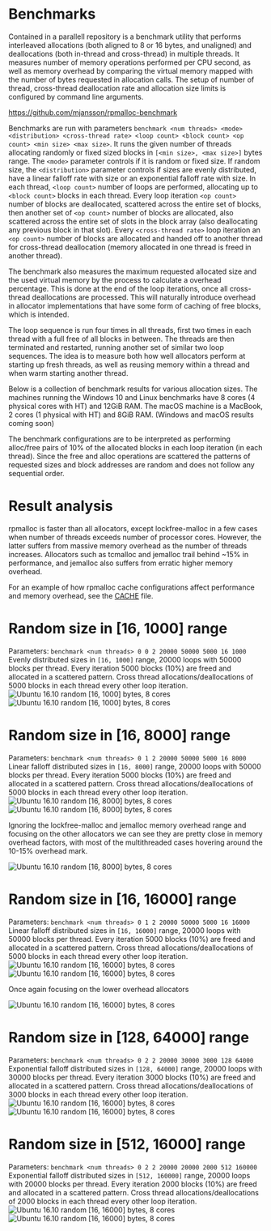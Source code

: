 # Benchmarks
Contained in a parallell repository is a benchmark utility that performs interleaved allocations (both aligned to 8 or 16 bytes, and unaligned) and deallocations (both in-thread and cross-thread) in multiple threads. It measures number of memory operations performed per CPU second, as well as memory overhead by comparing the virtual memory mapped with the number of bytes requested in allocation calls. The setup of number of thread, cross-thread deallocation rate and allocation size limits is configured by command line arguments.

https://github.com/mjansson/rpmalloc-benchmark

Benchmarks are run with parameters `benchmark <num threads> <mode> <distribution> <cross-thread rate> <loop count> <block count> <op count> <min size> <max size>`. It runs the given number of threads allocating randomly or fixed sized blocks in `[<min size>, <max size>]` bytes range. The `<mode>` parameter controls if it is random or fixed size. If random size, the `<distribution>` parameter controls if sizes are evenly distributed, have a linear falloff rate with size or an exponential falloff rate with size. In each thread, `<loop count>` number of loops are performed, allocating up to `<block count>` blocks in each thread. Every loop iteration `<op count>` number of blocks are deallocated, scattered across the entire set of blocks, then another set of `<op count>` number of blocks are allocated, also scattered across the entire set of slots in the block array (also deallocating any previous block in that slot). Every `<cross-thread rate>` loop iteration an `<op count>` number of blocks are allocated and handed off to another thread for cross-thread deallocation (memory allocated in one thread is freed in another thread).

The benchmark also measures the maximum requested allocated size and the used virtual memory by the process to calculate a overhead percentage. This is done at the end of the loop iterations, once all cross-thread deallocations are processed. This will naturally introduce overhead in allocator implementations that have some form of caching of free blocks, which is intended.

The loop sequence is run four times in all threads, first two times in each thread with a full free of all blocks in between. The threads are then terminated and restarted, running another set of similar two loop sequences. The idea is to measure both how well allocators perform at starting up fresh threads, as well as reusing memory within a thread and when warm starting another thread.

Below is a collection of benchmark results for various allocation sizes. The machines running the Windows 10 and Linux benchmarks have 8 cores (4 physical cores with HT) and 12GiB RAM. The macOS machine is a MacBook, 2 cores (1 physical with HT) and 8GiB RAM. (Windows and macOS results coming soon)

The benchmark configurations are to be interpreted as performing alloc/free pairs of 10% of the allocated blocks in each loop iteration (in each thread). Since the free and alloc operations are scattered the patterns of requested sizes and block addresses are random and does not follow any sequential order.

# Result analysis
rpmalloc is faster than all allocators, except lockfree-malloc in a few cases when number of threads exceeds number of processor cores. However, the latter suffers from massive memory overhead as the number of threads increases. Allocators such as tcmalloc and jemalloc trail behind ~15% in performance, and jemalloc also suffers from erratic higher memory overhead.

For an example of how rpmalloc cache configurations affect performance and memory overhead, see the [CACHE](CACHE.md) file.

# Random size in [16, 1000] range
Parameters: `benchmark <num threads> 0 0 2 20000 50000 5000 16 1000`
Evenly distributed sizes in `[16, 1000]` range, 20000 loops with 50000 blocks per thread. Every iteration 5000 blocks (10%) are freed and allocated in a scattered pattern. Cross thread allocations/deallocations of 5000 blocks in each thread every other loop iteration.
![Ubuntu 16.10 random [16, 1000] bytes, 8 cores](https://docs.google.com/spreadsheets/d/1NWNuar1z0uPCB5iVS_Cs6hSo2xPkTmZf0KsgWS_Fb_4/pubchart?oid=1979506104&format=image)
![Ubuntu 16.10 random [16, 1000] bytes, 8 cores](https://docs.google.com/spreadsheets/d/1NWNuar1z0uPCB5iVS_Cs6hSo2xPkTmZf0KsgWS_Fb_4/pubchart?oid=853552429&format=image)

# Random size in [16, 8000] range
Parameters: `benchmark <num threads> 0 1 2 20000 50000 5000 16 8000`
Linear falloff distributed sizes in `[16, 8000]` range, 20000 loops with 50000 blocks per thread. Every iteration 5000 blocks (10%) are freed and allocated in a scattered pattern. Cross thread allocations/deallocations of 5000 blocks in each thread every other loop iteration.
![Ubuntu 16.10 random [16, 8000] bytes, 8 cores](https://docs.google.com/spreadsheets/d/1NWNuar1z0uPCB5iVS_Cs6hSo2xPkTmZf0KsgWS_Fb_4/pubchart?oid=301017877&format=image)
![Ubuntu 16.10 random [16, 8000] bytes, 8 cores](https://docs.google.com/spreadsheets/d/1NWNuar1z0uPCB5iVS_Cs6hSo2xPkTmZf0KsgWS_Fb_4/pubchart?oid=1224595675&format=image)

Ignoring the lockfree-malloc and jemalloc memory overhead range and focusing on the other allocators we can see they are pretty close in memory overhead factors, with most of the multithreaded cases hovering around the 10-15% overhead mark.

![Ubuntu 16.10 random [16, 8000] bytes, 8 cores](https://docs.google.com/spreadsheets/d/1NWNuar1z0uPCB5iVS_Cs6hSo2xPkTmZf0KsgWS_Fb_4/pubchart?oid=812830245&format=image)

# Random size in [16, 16000] range
Parameters: `benchmark <num threads> 0 1 2 20000 50000 5000 16 16000`
Linear falloff distributed sizes in `[16, 16000]` range, 20000 loops with 50000 blocks per thread. Every iteration 5000 blocks (10%) are freed and allocated in a scattered pattern. Cross thread allocations/deallocations of 5000 blocks in each thread every other loop iteration.
![Ubuntu 16.10 random [16, 16000] bytes, 8 cores](https://docs.google.com/spreadsheets/d/1NWNuar1z0uPCB5iVS_Cs6hSo2xPkTmZf0KsgWS_Fb_4/pubchart?oid=554347956&format=image)
![Ubuntu 16.10 random [16, 16000] bytes, 8 cores](https://docs.google.com/spreadsheets/d/1NWNuar1z0uPCB5iVS_Cs6hSo2xPkTmZf0KsgWS_Fb_4/pubchart?oid=1568940233&format=image)

Once again focusing on the lower overhead allocators

![Ubuntu 16.10 random [16, 16000] bytes, 8 cores](https://docs.google.com/spreadsheets/d/1NWNuar1z0uPCB5iVS_Cs6hSo2xPkTmZf0KsgWS_Fb_4/pubchart?oid=1749852896&format=image)

# Random size in [128, 64000] range
Parameters: `benchmark <num threads> 0 2 2 20000 30000 3000 128 64000`
Exponential falloff distributed sizes in `[128, 64000]` range, 20000 loops with 30000 blocks per thread. Every iteration 3000 blocks (10%) are freed and allocated in a scattered pattern. Cross thread allocations/deallocations of 3000 blocks in each thread every other loop iteration.
![Ubuntu 16.10 random [16, 16000] bytes, 8 cores](https://docs.google.com/spreadsheets/d/1NWNuar1z0uPCB5iVS_Cs6hSo2xPkTmZf0KsgWS_Fb_4/pubchart?oid=1077134401&format=image)
![Ubuntu 16.10 random [16, 16000] bytes, 8 cores](https://docs.google.com/spreadsheets/d/1NWNuar1z0uPCB5iVS_Cs6hSo2xPkTmZf0KsgWS_Fb_4/pubchart?oid=307285196&format=image)

# Random size in [512, 16000] range
Parameters: `benchmark <num threads> 0 2 2 20000 20000 2000 512 160000`
Exponential falloff distributed sizes in `[512, 160000]` range, 20000 loops with 20000 blocks per thread. Every iteration 2000 blocks (10%) are freed and allocated in a scattered pattern. Cross thread allocations/deallocations of 2000 blocks in each thread every other loop iteration.
![Ubuntu 16.10 random [16, 16000] bytes, 8 cores](https://docs.google.com/spreadsheets/d/1NWNuar1z0uPCB5iVS_Cs6hSo2xPkTmZf0KsgWS_Fb_4/pubchart?oid=1203594510&format=image)
![Ubuntu 16.10 random [16, 16000] bytes, 8 cores](https://docs.google.com/spreadsheets/d/1NWNuar1z0uPCB5iVS_Cs6hSo2xPkTmZf0KsgWS_Fb_4/pubchart?oid=1849152448&format=image)
